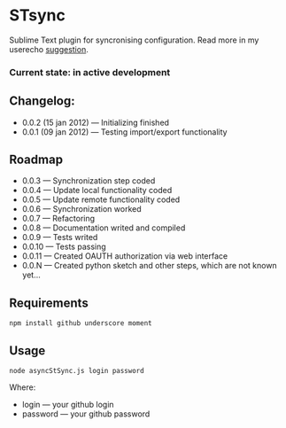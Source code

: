 # STsync #

Sublime Text plugin for syncronising configuration. Read more in my userecho [suggestion](http://sublimetext.userecho.com/topic/111402-syncing-settings-files-and-plugins-list-with-gistgithubcom/).

### Current state: in active development ###

## Changelog: ##

* 0.0.2 (15 jan 2012) — Initializing finished
* 0.0.1 (09 jan 2012) — Testing import/export functionality

## Roadmap ##

* 0.0.3 — Synchronization step coded
* 0.0.4 — Update local functionality coded
* 0.0.5 — Update remote functionality coded
* 0.0.6 — Synchronization worked
* 0.0.7 — Refactoring
* 0.0.8 — Documentation writed and compiled
* 0.0.9 — Tests writed
* 0.0.10 — Tests passing
* 0.0.11 — Created OAUTH authorization via web interface
* 0.0.N — Created python sketch and other steps, which are not known yet…

## Requirements ##

    npm install github underscore moment

## Usage ##
    
    node asyncStSync.js login password

Where:

* login — your github login
* password — your github password